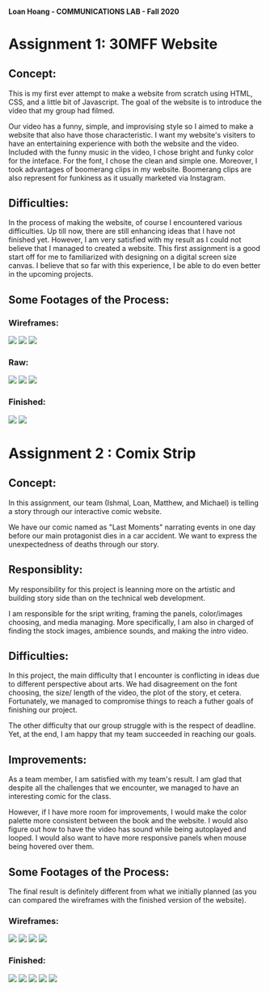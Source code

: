 #### Loan Hoang - COMMUNICATIONS LAB - Fall 2020
# Assignment 1: 30MFF Website

## Concept: 

This is my first ever attempt to make a website from scratch using HTML, CSS, and a little bit of Javascript. The goal of the website is to introduce the video that my group had filmed.  

Our video has a funny, simple, and improvising style so I aimed to make a website that also have those characteristic. I want my website's visiters to have an entertaining experience with both the website and the video. Included with the funny music in the video, I chose bright and funky color for the inteface. For the font, I chose the clean and simple one. Moreover, I took advantages of boomerang clips in my website. Boomerang clips are also represent for funkiness as it usually marketed via Instagram. 

## Difficulties: 

In the process of making the website, of course I encountered various difficulties. Up till now, there are still enhancing ideas that I have not finished yet. However, I am very satisfied with my result as I could not believe that I managed to created a website. This first assignment is a good start off for me to familiarized with designing on a digital screen size canvas. I believe that so far with this experience, I be able to do even better in the upcoming projects. 

## Some Footages of the Process: 
### Wireframes:
![](Web%201920%20–%201.png)
![](Web%201920%20–%202.png)
![](Web%201920%20–%203.png)


### Raw:
![](Screen%20Shot%202020-09-29%20at%201.45.32%20AM.png)
![](Screen%20Shot%202020-09-29%20at%2012.26.30%20AM.png)
![](Screen%20Shot%202020-09-29%20at%203.17.52%20AM.png)

### Finished:
![](Screen%20Shot%202020-09-29%20at%204.03.58%20AM.png)
![](Screen%20Shot%202020-09-29%20at%203.58.55%20AM.png)

# Assignment 2 : Comix Strip
## Concept: 
In this assignment, our team (Ishmal, Loan, Matthew, and Michael) is telling a story through our interactive comic website. 

We have our comic named as "Last Moments" narrating events in one day before our main protagonist dies in a car accident. We want to express the unexpectedness of deaths through our story. 

## Responsiblity:
My responsibility for this project is leanning more on the artistic and building story side than on the technical web development. 

I am responsible for the sript writing, framing the panels, color/images choosing, and media managing. More specifically, I am also in charged of finding the stock images, ambience sounds, and making the intro video. 

## Difficulties: 
In this project, the main difficulty that I encounter is conflicting in ideas due to different perspective about arts. We had disagreement on the font choosing, the size/ length of the video, the plot of the story, et cetera. Fortunately, we managed to compromise things to reach a futher goals of finishing our project. 

The other difficulty that our group struggle with is the respect of deadline. Yet, at the end, I am happy that my team succeeded in reaching our goals. 

## Improvements:
As a team member, I am satisfied with my team's result. I am glad that despite all the challenges that we encounter, we managed to have an interesting comic for the class. 

However, if I have more room for improvements, I would make the color palette more consistent between the book and the website. I would also figure out how to have the video has sound while being autoplayed and looped. I would also want to have more responsive panels when mouse being hovered over them. 

## Some Footages of the Process: 
The final result is definitely different from what we initially planned (as you can compared the wireframes with the finished version of the website).

### Wireframes:
![](Comix6.png)
![](Comix7.png)
![](Comix8.png)
![](Comix9.png)

### Finished:
![](Comix1.png)
![](Comix2.png)
![](Comix5.png)
![](Comix3.png)
![](Comix4.png)

